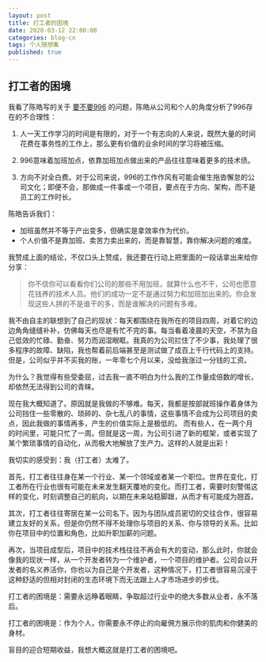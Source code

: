 ```yaml
---
layout: post
title: 打工者的困境
date: 2020-03-12 22:00:00
categories: blog-cn
tags: 个人随想集
published: true
--- 
```


## 打工者的困境

我看了陈皓写的关于 <a href="https://coolshell.cn/articles/19271.html" target="_blank">要不要996</a> 的问题，陈皓从公司和个人的角度分析了996存在的不合理性：

1. 人一天工作学习的时间是有限的，对于一个有志向的人来说，既然大量的时间花费在事务性的工作上，那么更有价值的业余时间的学习将被压缩。

2. 996意味着加班加点，依靠加班加点做出来的产品往往意味着更多的技术债。

3. 方向不对全白费。对于公司来说，996的工作作风有可能会催生拖沓懈怠的公司文化；即便不会，那做成一件事或一个项目，要点在于方向、架构，而不是员工的工作时长。

陈皓告诉我们：

* 加班虽然并不等于产出变多，但确实是拿效率作为代价。
* 个人价值不是靠加班、卖苦力卖出来的，而是靠智慧，靠你解决问题的难度。

我赞成上面的结论，不仅口头上赞成，我还要在行动上把里面的一段话拿出来给你分享：

> 你不信你可以看看你们公司的那些不用加班，就算什么也不干，公司也愿意花钱养的技术人员。他们的成功一定不是通过努力和加班加出来的。你会发现这些人拼的不是谁干的多，而是谁解决的问题有多难。

我不由自主的联想到了自己的现状：每天都围绕在我所在的项目四周，对着它的边边角角缝缝补补，仿佛每天也尽是有忙不完的事。每当看着凌晨的天空，不禁为自己低效的忙碌、勤奋、努力而润湿眼眶。我真的为公司拦住了不少事，我处理了很多程序的故障、缺陷，我也帮着前后端甚至是测试做了成百上千行代码上的支持。但是，公司似乎并不买我的账，一年零七个月以来，没给我涨过一分钱的工资。

为什么？我觉得有些受委屈，过去我一直不明白为什么我的工作量成倍数的增长，却依然无法得到公司的青睐。

现在我大概知道了。原因就是我做的不够难。每天，我都是按部就班操作着身体为公司挡住一些零散的、琐碎的、杂七乱八的事情，这些事情不会成为公司项目的卖点，因此我做的事情再多，产生的价值实际上是极低的。
而有些人，在一两个月的时间里，可能只忙了一周。但就是这一周，为公司引进了新的框架，或者实现了某个繁琐事情的自动化，从而极大地解放了生产力。这样的人就是出彩！

我切实的感受到：我（打工者）太难了。

首先，打工者往往身在某一个行业、某一个领域或者某一个职位。世界在变化，打工者所在行业也很有可能在未来发生翻天覆地的变化。而打工者，需要时刻警惕这样的变化，时刻调整自己的航向，以期在未来站稳脚跟，从而才有可能成为翘首。

其次，打工者往往寄居在某一公司名下。因为与团队成员密切的交往合作，很容易建立友好的关系，但是你仍然不得不处理你与项目的关系、你与领导的关系。比如你在项目中的位置和角色，比如升职加薪的问题。

再次，当项目成型后，项目中的技术栈往往不再会有大的变动，那么此时，你就会像我的现状一样，从一个开发者转为一个维护者，一个项目的维护者。公司会以开发者的名义养活你，你也以为自己是个开发者，这种情况下，打工者很容易沉浸于这种舒适的但相对封闭的生态环境下而无法跟上人才市场进步的步伐。

打工者的困境是：需要永远睁着眼睛，争取超过行业中的绝大多数从业者，永不落后。

打工者的困境是：作为个人，你需要永不停止的向雇佣方展示你的肌肉和你健美的身材。

盲目的迎合短期收益，我想大概这就是打工者的困境吧。
